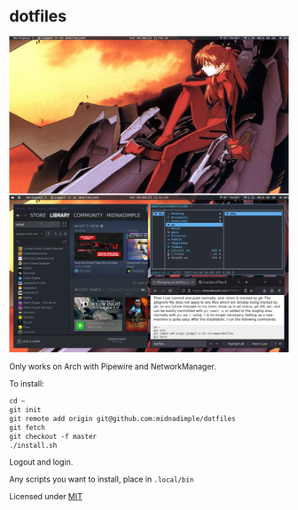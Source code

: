 # dotfiles

![Empty Screenshot](Pictures/20230408_11h50m34s_grim.png)
![Screenshot With Easter Eggs](Pictures/20230408_11h51m54s_grim.png)

Only works on Arch with Pipewire and NetworkManager.

To install:

```
cd ~
git init
git remote add origin git@github.com:midnadimple/dotfiles
git fetch
git checkout -f master
./install.sh
```

Logout and login.

Any scripts you want to install, place in `.local/bin`

Licensed under [MIT](LICENSE)

